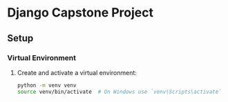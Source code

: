 # Django Capstone Project

## Setup

### Virtual Environment

1. Create and activate a virtual environment:

   ```bash
   python -m venv venv
   source venv/bin/activate  # On Windows use `venv\Scripts\activate`
